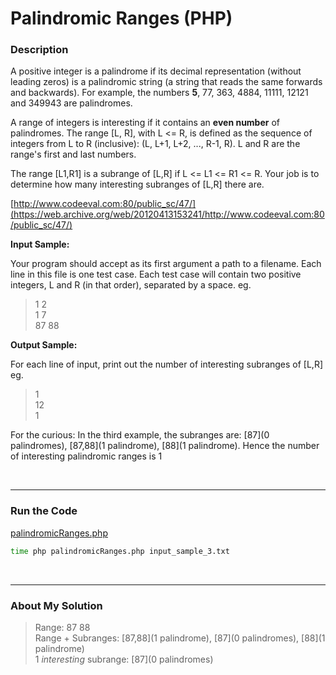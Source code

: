 # Palindromic Ranges (PHP)

### Description

A positive integer is a palindrome if its decimal representation (without leading zeros) is a palindromic string (a string that reads the same forwards and backwards). For example, the numbers **5**, 77, 363, 4884, 11111, 12121 and 349943 are palindromes.

A range of integers is interesting if it contains an **even number** of palindromes. The range [L, R], with L <= R, is defined as the sequence of integers from L to R (inclusive): (L, L+1, L+2, \..., R-1, R). L and R are the range's first and last numbers.

The range [L1,R1] is a subrange of [L,R] if L <= L1 <= R1 <= R. Your job is to determine how many interesting subranges of [L,R] there are.

[http://www.codeeval.com:80/public_sc/47/](https://web.archive.org/web/20120413153241/http://www.codeeval.com:80/public_sc/47/)

**Input Sample:**

Your program should accept as its first argument a path to a filename. Each line in this file is one test case. Each test case will contain two positive integers, L and R (in that order), separated by a space. eg. 

> 1 2<br />
1 7<br />
87 88

**Output Sample:**

For each line of input, print out the number of interesting subranges of [L,R] eg. 

> 1<br/>
12<br/>
1

For the curious: In the third example, the subranges are: [87](0 palindromes), [87,88](1 palindrome), [88](1 palindrome). Hence the number of interesting palindromic ranges is 1

<br />

---
### Run the Code

[palindromicRanges.php](https://github.com/wrightben/codeeval/blob/master/code/palindromicRanges.php)

```sh
time php palindromicRanges.php input_sample_3.txt
```

<br />

---
### About My Solution

> Range: 87 88<br />
Range + Subranges: [87,88](1 palindrome), [87](0 palindromes), [88](1 palindrome)<br />
1 *interesting* subrange: [87](0 palindromes)